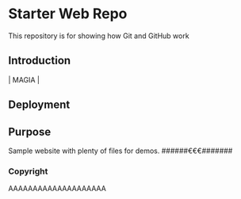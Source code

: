 # Starter Web Repo

This repository is for showing how Git and GitHub work

## Introduction

| MAGIA |

## Deployment

## Purpose

Sample website with plenty of files for demos. ######€€€#######

### Copyright

AAAAAAAAAAAAAAAAAAAA